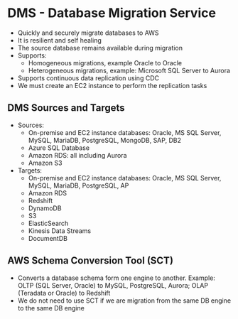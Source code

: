 # DMS - Database Migration Service

- Quickly and securely migrate databases to AWS
- It is resilient and self healing
- The source database remains available during migration
- Supports:
    - Homogeneous migrations, example Oracle to Oracle
    - Heterogeneous migrations, example: Microsoft SQL Server to Aurora
- Supports continuous data replication using CDC
- We must create an EC2 instance to perform the replication tasks

## DMS Sources and Targets

- Sources:
    - On-premise and EC2 instance databases: Oracle, MS SQL Server, MySQL, MariaDB, PostgreSQL, MongoDB, SAP, DB2
    - Azure SQL Database
    - Amazon RDS: all including Aurora
    - Amazon S3
- Targets:
    - On-premise and EC2 instance databases: Oracle, MS SQL Server, MySQL, MariaDB, PostgreSQL, AP
    - Amazon RDS
    - Redshift
    - DynamoDB
    - S3
    - ElasticSearch
    - Kinesis Data Streams
    - DocumentDB

## AWS Schema Conversion Tool (SCT)

- Converts a database schema form one engine to another. Example: OLTP (SQL Server, Oracle) to MySQL, PostgreSQL, Aurora; OLAP (Teradata or Oracle) to Redshift
- We do not need to use SCT if we are migration from the same DB engine to the same DB engine